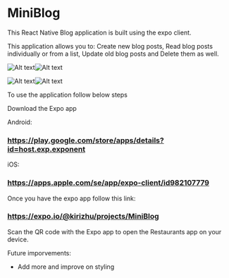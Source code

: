 # MiniBlog

This React Native Blog application is built using the expo client.

This application allows you to:
Create new blog posts,
Read blog posts individually or from a list,
Update old blog posts and
Delete them as well.

![Alt text](assets/sc1.jpg?raw=true 'Index Screen')![Alt text](assets/sc2.jpg?raw=true 'Show Screen')

![Alt text](assets/sc3.jpg?raw=true 'Create Screen')![Alt text](assets/sc4.jpg?raw=true 'Edit Screen')

To use the application follow below steps

Download the Expo app

Android:

### https://play.google.com/store/apps/details?id=host.exp.exponent

iOS:

### https://apps.apple.com/se/app/expo-client/id982107779

Once you have the expo app follow this link:

### https://expo.io/@kirizhu/projects/MiniBlog

Scan the QR code with the Expo app to open the Restaurants app on your device.

Future imporvements:

- Add more and improve on styling
